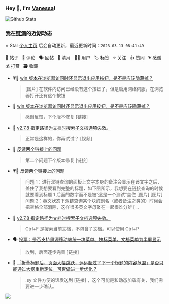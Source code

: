 ### Hey 👋, I'm [Vanessa](http://vanessa.b3log.org/)!

![Github Stats](https://github-readme-stats.vercel.app/api?username=Vanessa219&show_icons=true)

<!--events start -->

### 我在[链滴](https://ld246.com)的近期动态

⭐️ Star [个人主页](https://github.com/Vanessa219/Vanessa219) 后会自动更新，最近更新时间：`2023-03-13 08:41:49`

📝 帖子 &nbsp; 💬 评论 &nbsp; 🗣 回帖 &nbsp; 🌙 清月 &nbsp; 👨‍💻 用户 &nbsp; 🏷️ 标签 &nbsp; ⭐️ 关注 &nbsp; 👍 赞同 &nbsp; 💗 感谢 &nbsp; 💰 打赏 &nbsp; 🗃 收藏

* 💗📝 [win 版本在浏览器访问时还显示退出应用按钮，是不是应该隐藏掉？](https://ld246.com/article/1678433672107)

  > [图片] 在软件内访问已经没有这个按钮了，但是启用网络伺服，在浏览器打开还有这个按钮
* 💬 [win 版本在浏览器访问时还显示退出应用按钮，是不是应该隐藏掉？](https://ld246.com/article/1678433672107/comment/1678439383748#comments)

  > 感谢反馈，下个版本修复 [链接]
* 💬 [v2.7.8 指定路径为文档时搜索子文档选项失效。](https://ld246.com/article/1678367298028/comment/1678374124819#comments)

  > 正常是这样的，你再试试？ [视频]
* 💬 [反馈两个链接上的问题](https://ld246.com/article/1678368617206/comment/1678373830937#comments)

  > 第二个问题下个版本修复 [链接]
* 💗📝 [反馈两个链接上的问题](https://ld246.com/article/1678368617206)

  > 问题 1：进行双链查询的面板上文字本身的备注会显示在该文字之后，盖住了我想要看到完整的标题，如下图所示，我想要在链接查询的时候就要看到标题 1 后面的数字而不是被“这是一个测试”盖住 [图片] [图片] 问题 2：英文状态下双链查询某个块的别名（或者备注之类的）时候会把空格全部消除，这样很多英文字母聚在一起很难分辨 [ ..
* 💬 [v2.7.8 指定路径为文档时搜索子文档选项失效。](https://ld246.com/article/1678367298028/comment/1678373074105#comments)

  > Ctrl+F 是搜索当前文档，不包含子文档。可以使用 Ctrl+P
* 🗣 [投票：是否支持思源移动端统一块菜单、块标菜单、文档菜单为半屏显示](https://ld246.com/article/1678185548080/comment/1678370556619#comments)

  > 收到，后面逐步完善 [链接]
* 💬 [「折叠标题后，页面大幅跳跃，远远超过了下一个标题的内容范围」是否只能通过大纲重新定位，可否做进一步优化？](https://ld246.com/article/1678363717605/comment/1678367665263#comments)

  > .sy 文件方便的话发送到 [链接] ，这个可能是和动态加载有关，我们需要进一步确认。


<!--events end -->

<a title="Hits" target="_blank" href="https://github.com/Vanessa219/Vanessa219"><img src="https://hits.b3log.org/Vanessa219/Vanessa219.svg"></a>
